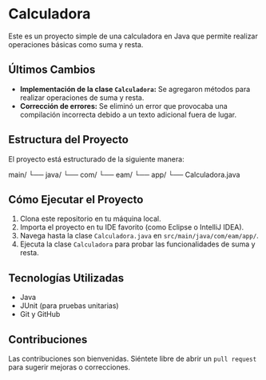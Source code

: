 # Calculadora

Este es un proyecto simple de una calculadora en Java que permite realizar operaciones básicas como suma y resta.

## Últimos Cambios

- **Implementación de la clase `Calculadora`:** Se agregaron métodos para realizar operaciones de suma y resta.
- **Corrección de errores:** Se eliminó un error que provocaba una compilación incorrecta debido a un texto adicional fuera de lugar.

## Estructura del Proyecto

El proyecto está estructurado de la siguiente manera:

main/ └── java/ └── com/ └── eam/ └── app/ └── Calculadora.java


## Cómo Ejecutar el Proyecto

1. Clona este repositorio en tu máquina local.
2. Importa el proyecto en tu IDE favorito (como Eclipse o IntelliJ IDEA).
3. Navega hasta la clase `Calculadora.java` en `src/main/java/com/eam/app/`.
4. Ejecuta la clase `Calculadora` para probar las funcionalidades de suma y resta.

## Tecnologías Utilizadas

- Java
- JUnit (para pruebas unitarias)
- Git y GitHub

## Contribuciones

Las contribuciones son bienvenidas. Siéntete libre de abrir un `pull request` para sugerir mejoras o correcciones.
